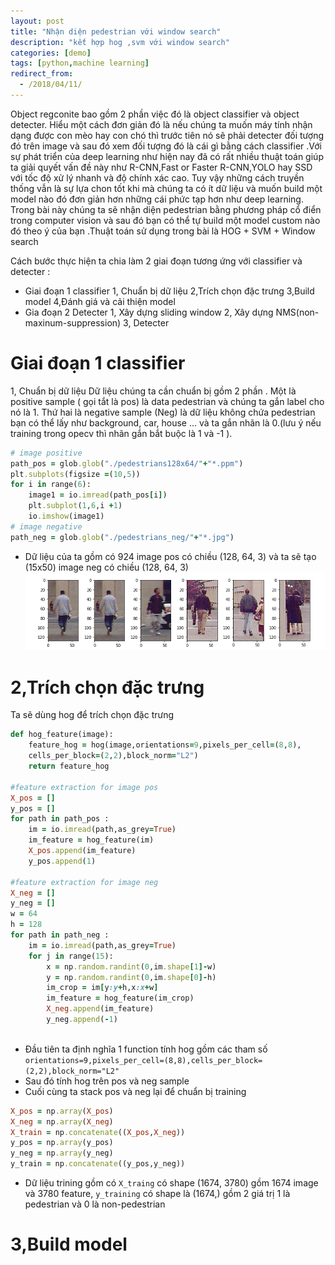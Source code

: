```yaml
---
layout: post
title: "Nhận diện pedestrian với window search"
description: "kết hợp hog ,svm với window search"
categories: [demo]
tags: [python,machine learning]
redirect_from:
  - /2018/04/11/
---
```

Object regconite bao gồm 2 phần việc đó là object classifier và  object detecter. Hiểu một cách đơn giản đó là nếu chúng ta muốn máy tính nhận dạng được con mèo hay con chó thì trước tiên nó sẽ phải detecter đối tượng đó trên image và sau đó xem đối tượng đó là cái gì bằng cách classifier .Với sự phát triển của deep learning như hiện nay đã có rất nhiều thuật toán giúp ta giải quyết vấn đề này như R-CNN,Fast or Faster R-CNN,YOLO hay SSD với tốc độ xử lý nhanh và độ chính xác cao. Tuy vậy những cách truyền thống vẫn là sự lựa chon tốt khi mà chúng ta có ít dữ liệu và muốn build một model nào đó đơn giản hơn những cái phức tạp hơn như deep learning. Trong bài này chúng ta sẽ nhận diện pedestrian bằng phương pháp cổ điển trong computer vision và sau đó bạn có thể tự build một model custom nào đó theo ý của bạn .Thuật toán sử dụng trong bài là HOG + SVM + Window search

Cách bước thực hiện ta chia làm 2 giai đoạn tương ứng với classifier và detecter :
* Giai đoạn 1 classifier
1, Chuẩn bị dữ liệu
2,Trích chọn đặc trưng
3,Build model
4,Đánh giá và cải thiện model
* Gia đoạn 2  Detecter
1, Xây dựng sliding window
2, Xây dựng NMS(non-maxinum-suppression)
3, Detecter
# Giai đoạn 1 classifier
1, Chuẩn bị dữ liệu
Dữ liệu chúng ta cần chuẩn bị gồm 2 phần . Một là positive sample ( gọi tắt là pos) là data pedestrian và chúng ta gắn label cho nó là 1. Thứ hai là negative sample (Neg) là dữ liệu không chứa pedestrian bạn có thể lấy như background, car, house ... và ta gắn nhãn là 0.(lưu ý nếu training trong opecv thì nhãn gắn bắt buộc là 1 và -1 ).
~~~ ruby
# image positive
path_pos = glob.glob("./pedestrians128x64/"+"*.ppm")
plt.subplots(figsize =(10,5))
for i in range(6):
    image1 = io.imread(path_pos[i])
    plt.subplot(1,6,i +1)
    io.imshow(image1)
# image negative
path_neg = glob.glob("./pedestrians_neg/"+"*.jpg")
~~~
* Dữ liệu của ta gồm có 924 image pos có chiều (128, 64, 3) và ta sẽ tạo (15x50) image neg có chiều (128, 64, 3)
![pedestrian](/assets/images/pedestian1.jpg)
# 2,Trích chọn đặc trưng 
Ta sẽ dùng hog để trích chọn đặc trưng

~~~ ruby
def hog_feature(image):
    feature_hog = hog(image,orientations=9,pixels_per_cell=(8,8),
    cells_per_block=(2,2),block_norm="L2")
    return feature_hog
    
#feature extraction for image pos    
X_pos = []
y_pos = []
for path in path_pos :
    im = io.imread(path,as_grey=True)
    im_feature = hog_feature(im)
    X_pos.append(im_feature)
    y_pos.append(1)
    
#feature extraction for image neg
X_neg = []
y_neg = []
w = 64
h = 128
for path in path_neg :
    im = io.imread(path,as_grey=True)
    for j in range(15):
        x = np.random.randint(0,im.shape[1]-w)
        y = np.random.randint(0,im.shape[0]-h)
        im_crop = im[y:y+h,x:x+w]
        im_feature = hog_feature(im_crop)
        X_neg.append(im_feature)
        y_neg.append(-1)
        
~~~
* Đầu tiên ta định nghĩa 1 function tính hog gồm các tham số `orientations=9,pixels_per_cell=(8,8),cells_per_block=(2,2),block_norm="L2"`
* Sau đó tính hog trên pos và neg sample
* Cuối cùng ta stack pos và neg lại để chuẩn bị training
~~~ ruby
X_pos = np.array(X_pos)
X_neg = np.array(X_neg)
X_train = np.concatenate((X_pos,X_neg))
y_pos = np.array(y_pos)
y_neg = np.array(y_neg)
y_train = np.concatenate((y_pos,y_neg))
~~~
* Dữ liệu trining gồm có `X_traing` có shape (1674, 3780) gồm 1674 image và 3780 feature, `y_training` có shape là (1674,) gồm 2 giá trị 1 là pedestrian và 0 là non-pedestrian

# 3,Build model





